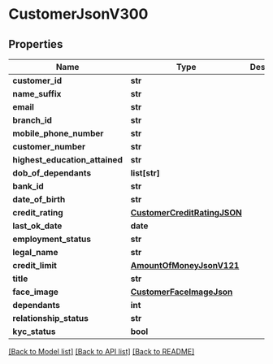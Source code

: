 # CustomerJsonV300

## Properties
Name | Type | Description | Notes
------------ | ------------- | ------------- | -------------
**customer_id** | **str** |  | 
**name_suffix** | **str** |  | 
**email** | **str** |  | 
**branch_id** | **str** |  | 
**mobile_phone_number** | **str** |  | 
**customer_number** | **str** |  | 
**highest_education_attained** | **str** |  | 
**dob_of_dependants** | **list[str]** |  | 
**bank_id** | **str** |  | 
**date_of_birth** | **str** |  | 
**credit_rating** | [**CustomerCreditRatingJSON**](CustomerCreditRatingJSON.md) |  | [optional] 
**last_ok_date** | **date** |  | 
**employment_status** | **str** |  | 
**legal_name** | **str** |  | 
**credit_limit** | [**AmountOfMoneyJsonV121**](AmountOfMoneyJsonV121.md) |  | [optional] 
**title** | **str** |  | 
**face_image** | [**CustomerFaceImageJson**](CustomerFaceImageJson.md) |  | 
**dependants** | **int** |  | 
**relationship_status** | **str** |  | 
**kyc_status** | **bool** |  | 

[[Back to Model list]](../README.md#documentation-for-models) [[Back to API list]](../README.md#documentation-for-api-endpoints) [[Back to README]](../README.md)


